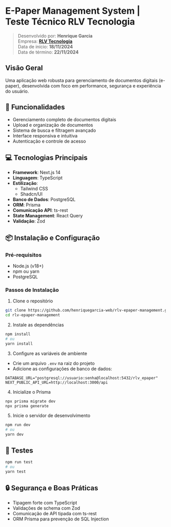 # E-Paper Management System | Teste Técnico RLV Tecnologia

> Desenvolvido por: **Henrique Garcia** <br/>
> Empresa: **[RLV Tecnologia](https://rlvtecnologia.com.br)** <br/>
> Data de início: **18/11/2024** <br/>
> Data de término: **22/11/2024**

## Visão Geral

Uma aplicação web robusta para gerenciamento de documentos digitais (e-paper), desenvolvida com foco em performance, segurança e experiência do usuário.

## 🚀 Funcionalidades

- Gerenciamento completo de documentos digitais
- Upload e organização de documentos
- Sistema de busca e filtragem avançado
- Interface responsiva e intuitiva
- Autenticação e controle de acesso

## 💻 Tecnologias Principais

- **Framework**: Next.js 14
- **Linguagem**: TypeScript
- **Estilização**:
  - Tailwind CSS
  - Shadcn/UI
- **Banco de Dados**: PostgreSQL
- **ORM**: Prisma
- **Comunicação API**: ts-rest
- **State Management**: React Query
- **Validação**: Zod

## 📦 Instalação e Configuração

### Pré-requisitos

- Node.js (v18+)
- npm ou yarn
- PostgreSQL

### Passos de Instalação

1. Clone o repositório

```bash
git clone https://github.com/henriquegarcia-web/rlv-epaper-management.git
cd rlv-epaper-management
```

2. Instale as dependências

```bash
npm install
# ou
yarn install
```

3. Configure as variáveis de ambiente

- Crie um arquivo `.env` na raiz do projeto
- Adicione as configurações de banco de dados:

```
DATABASE_URL="postgresql://usuario:senha@localhost:5432/rlv_epaper"
NEXT_PUBLIC_API_URL=http://localhost:3000/api
```

4. Inicialize o Prisma

```bash
npx prisma migrate dev
npx prisma generate
```

5. Inicie o servidor de desenvolvimento

```bash
npm run dev
# ou
yarn dev
```

## 🧪 Testes

```bash
npm run test
# ou
yarn test
```

## 🔒 Segurança e Boas Práticas

- Tipagem forte com TypeScript
- Validações de schema com Zod
- Comunicação de API tipada com ts-rest
- ORM Prisma para prevenção de SQL Injection
